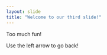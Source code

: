 ```yaml
---
layout: slide
title: "Welcome to our third slide!"
---
```

 Too much fun!

Use the left arrow to go back!
